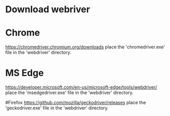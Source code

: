 # Download webriver

# Chrome
https://chromedriver.chromium.org/downloads
place the 'chromedriver.exe' file in the 'webdriver' directory.

# MS Edge
https://developer.microsoft.com/en-us/microsoft-edge/tools/webdriver/
place the 'msedgedriver.exe' file in the 'webdriver' directory.

#Firefox
https://github.com/mozilla/geckodriver/releases
place the 'geckodriver.exe' file in the 'webdriver' directory.
